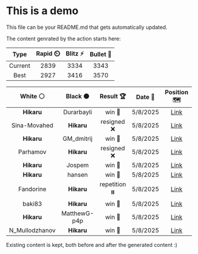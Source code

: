 # This is a demo

This file can be your README.md that gets automatically updated.

The content genrated by the action starts here:

<!--START_SECTION:chessStats-->
<!-- Automatically generated with https://github.com/Balastrong/chess-stats-action -->

| Type | Rapid ⏲️ | Blitz ⚡ | Bullet 🔫 |
|:---:|:---:|:---:|:---:|
| Current | 2839 | 3334 | 3343 |
| Best | 2927 | 3416 | 3570 |

| White ⚪ | Black ⚫ | Result 🏆 | Date 📅 | Position 🗺️ | Type 🕕 |
|:---:|:---:|:---:|:---:|:---:|:---:|
| **Hikaru** | Durarbayli | win 🥇 | 5/8/2025 | <a href="http://www.ee.unb.ca/cgi-bin/tervo/fen.pl?select=8/R3pp2/N7/8/6k1/8/5r1Q/6K1 b - - 0 67">Link</a> | Blitz |
| Sina-Movahed | **Hikaru** | resigned ❌ | 5/8/2025 | <a href="http://www.ee.unb.ca/cgi-bin/tervo/fen.pl?select=8/2k4R/8/1PP5/5N1p/8/3r4/1K6 b - - 2 57">Link</a> | Blitz |
| **Hikaru** | GM_dmitrij | win 🥇 | 5/8/2025 | <a href="http://www.ee.unb.ca/cgi-bin/tervo/fen.pl?select=7R/3b4/1P4k1/p5P1/1p6/8/2P2K2/B7 b - - 0 53">Link</a> | Blitz |
| Parhamov | **Hikaru** | resigned ❌ | 5/8/2025 | <a href="http://www.ee.unb.ca/cgi-bin/tervo/fen.pl?select=8/8/2p4P/3pNp2/n2PkP2/4nRP1/7K/8 b - - 0 80">Link</a> | Blitz |
| **Hikaru** | Jospem | win 🥇 | 5/8/2025 | <a href="http://www.ee.unb.ca/cgi-bin/tervo/fen.pl?select=6k1/R7/P1N3p1/3n2K1/6P1/3r4/8/8 b - - 4 61">Link</a> | Blitz |
| **Hikaru** | hansen | win 🥇 | 5/8/2025 | <a href="http://www.ee.unb.ca/cgi-bin/tervo/fen.pl?select=8/4P3/6N1/2bk1K2/5P2/8/8/8 b - - 0 68">Link</a> | Blitz |
| Fandorine | **Hikaru** | repetition ⏸️ | 5/8/2025 | <a href="http://www.ee.unb.ca/cgi-bin/tervo/fen.pl?select=1k1r1b1r/1p1P1N2/p5p1/3N1n1p/5P1P/8/1PP1QBP1/q1KR4 w - - 9 28">Link</a> | Blitz |
| baki83 | **Hikaru** | win 🥇 | 5/8/2025 | <a href="http://www.ee.unb.ca/cgi-bin/tervo/fen.pl?select=8/5pkp/P3p1p1/1B6/3b4/5P1P/1r6/4R1K1 w - - 2 34">Link</a> | Blitz |
| **Hikaru** | MatthewG-p4p | win 🥇 | 5/8/2025 | <a href="http://www.ee.unb.ca/cgi-bin/tervo/fen.pl?select=r4r1k/p4pb1/1p3Np1/n1p3B1/8/2nR1N2/5PKP/4R3 b - - 3 27">Link</a> | Blitz |
| N_Mullodzhanov | **Hikaru** | win 🥇 | 5/8/2025 | <a href="http://www.ee.unb.ca/cgi-bin/tervo/fen.pl?select=8/5R2/6pk/1P1Bb3/4P3/7q/2P5/1K6 w - - 5 39">Link</a> | Blitz |

<!--END_SECTION:chessStats-->

Existing content is kept, both before and after the generated content :)
